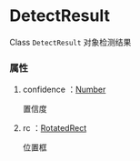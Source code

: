 # DetectResult

Class `DetectResult` 对象检测结果

### 属性

1. confidence ：[Number](../types/Number.md)

    置信度

2. rc ：[RotatedRect](../types/RotatedRect.md)

    位置框